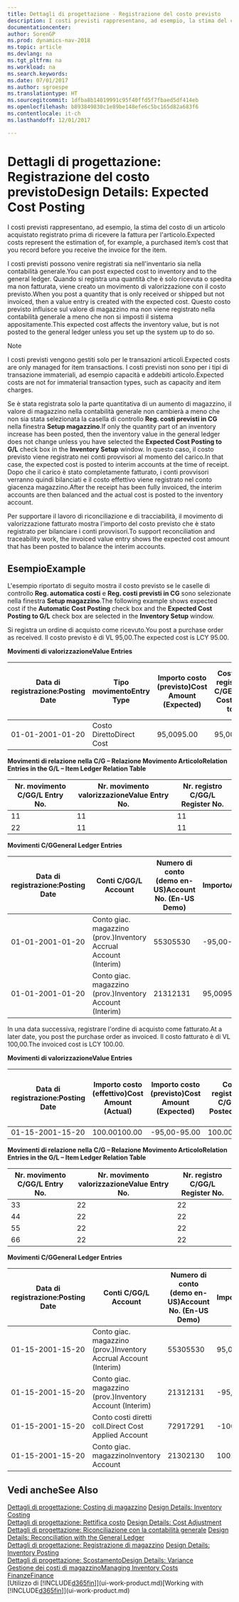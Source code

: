 ```yaml
---
title: Dettagli di progettazione - Registrazione del costo previsto
description: I costi previsti rappresentano, ad esempio, la stima del costo di un articolo acquistato registrato prima di ricevere la fattura per l'articolo.
documentationcenter: 
author: SorenGP
ms.prod: dynamics-nav-2018
ms.topic: article
ms.devlang: na
ms.tgt_pltfrm: na
ms.workload: na
ms.search.keywords: 
ms.date: 07/01/2017
ms.author: sgroespe
ms.translationtype: HT
ms.sourcegitcommit: 1dfba8b14019991c95f40ffd5f7fbaed5df414eb
ms.openlocfilehash: b893849830c1e89be148efe6c5bc165d82a683f6
ms.contentlocale: it-ch
ms.lasthandoff: 12/01/2017

---
```

# <a name="design-details-expected-cost-posting"></a><span data-ttu-id="9bdf6-103">Dettagli di progettazione: Registrazione del costo previsto</span><span class="sxs-lookup"><span data-stu-id="9bdf6-103">Design Details: Expected Cost Posting</span></span>
<span data-ttu-id="9bdf6-104">I costi previsti rappresentano, ad esempio, la stima del costo di un articolo acquistato registrato prima di ricevere la fattura per l'articolo.</span><span class="sxs-lookup"><span data-stu-id="9bdf6-104">Expected costs represent the estimation of, for example, a purchased item’s cost that you record before you receive the invoice for the item.</span></span>  

 <span data-ttu-id="9bdf6-105">I costi previsti possono venire registrati sia nell'inventario sia nella contabilità generale.</span><span class="sxs-lookup"><span data-stu-id="9bdf6-105">You can post expected cost to inventory and to the general ledger.</span></span> <span data-ttu-id="9bdf6-106">Quando si registra una quantità che è solo ricevuta o spedita ma non fatturata, viene creato un movimento di valorizzazione con il costo previsto.</span><span class="sxs-lookup"><span data-stu-id="9bdf6-106">When you post a quantity that is only received or shipped but not invoiced, then a value entry is created with the expected cost.</span></span> <span data-ttu-id="9bdf6-107">Questo costo previsto influisce sul valore di magazzino ma non viene registrato nella contabilità generale a meno che non si imposti il sistema appositamente.</span><span class="sxs-lookup"><span data-stu-id="9bdf6-107">This expected cost affects the inventory value, but is not posted to the general ledger unless you set up the system up to do so.</span></span>  

> [!NOTE]  
>  <span data-ttu-id="9bdf6-108">I costi previsti vengono gestiti solo per le transazioni articoli.</span><span class="sxs-lookup"><span data-stu-id="9bdf6-108">Expected costs are only managed for item transactions.</span></span> <span data-ttu-id="9bdf6-109">I costi previsti non sono per i tipi di transazione immateriali, ad esempio capacità e addebiti articolo.</span><span class="sxs-lookup"><span data-stu-id="9bdf6-109">Expected costs are not for immaterial transaction types, such as capacity and item charges.</span></span>  

 <span data-ttu-id="9bdf6-110">Se è stata registrata solo la parte quantitativa di un aumento di magazzino, il valore di magazzino nella contabilità generale non cambierà a meno che non sia stata selezionata la casella di controllo **Reg. costi previsti in CG** nella finestra **Setup magazzino**.</span><span class="sxs-lookup"><span data-stu-id="9bdf6-110">If only the quantity part of an inventory increase has been posted, then the inventory value in the general ledger does not change unless you have selected the **Expected Cost Posting to G/L** check box in the **Inventory Setup** window.</span></span> <span data-ttu-id="9bdf6-111">In questo caso, il costo previsto viene registrato nei conti provvisori al momento del carico.</span><span class="sxs-lookup"><span data-stu-id="9bdf6-111">In that case, the expected cost is posted to interim accounts at the time of receipt.</span></span> <span data-ttu-id="9bdf6-112">Dopo che il carico è stato completamente fatturato, i conti provvisori verranno quindi bilanciati e il costo effettivo viene registrato nel conto giacenza magazzino.</span><span class="sxs-lookup"><span data-stu-id="9bdf6-112">After the receipt has been fully invoiced, the interim accounts are then balanced and the actual cost is posted to the inventory account.</span></span>  

 <span data-ttu-id="9bdf6-113">Per supportare il lavoro di riconciliazione e di tracciabilità, il movimento di valorizzazione fatturato mostra l'importo del costo previsto che è stato registrato per bilanciare i conti provvisori.</span><span class="sxs-lookup"><span data-stu-id="9bdf6-113">To support reconciliation and traceability work, the invoiced value entry shows the expected cost amount that has been posted to balance the interim accounts.</span></span>  

## <a name="example"></a><span data-ttu-id="9bdf6-114">Esempio</span><span class="sxs-lookup"><span data-stu-id="9bdf6-114">Example</span></span>  
 <span data-ttu-id="9bdf6-115">L'esempio riportato di seguito mostra il costo previsto se le caselle di controllo **Reg. automatica costi** e **Reg. costi previsti in CG** sono selezionate nella finestra **Setup magazzino**.</span><span class="sxs-lookup"><span data-stu-id="9bdf6-115">The following example shows expected cost if the **Automatic Cost Posting** check box and the **Expected Cost Posting to G/L** check box are selected in the **Inventory Setup** window.</span></span>  

 <span data-ttu-id="9bdf6-116">Si registra un ordine di acquisto come ricevuto.</span><span class="sxs-lookup"><span data-stu-id="9bdf6-116">You post a purchase order as received.</span></span> <span data-ttu-id="9bdf6-117">Il costo previsto è di VL 95,00.</span><span class="sxs-lookup"><span data-stu-id="9bdf6-117">The expected cost is LCY 95.00.</span></span>  

 <span data-ttu-id="9bdf6-118">**Movimenti di valorizzazione**</span><span class="sxs-lookup"><span data-stu-id="9bdf6-118">**Value Entries**</span></span>  

|<span data-ttu-id="9bdf6-119">Data di registrazione:</span><span class="sxs-lookup"><span data-stu-id="9bdf6-119">Posting Date</span></span>|<span data-ttu-id="9bdf6-120">Tipo movimento</span><span class="sxs-lookup"><span data-stu-id="9bdf6-120">Entry Type</span></span>|<span data-ttu-id="9bdf6-121">Importo costo (previsto)</span><span class="sxs-lookup"><span data-stu-id="9bdf6-121">Cost Amount (Expected)</span></span>|<span data-ttu-id="9bdf6-122">Costo prev. registrato in C/G</span><span class="sxs-lookup"><span data-stu-id="9bdf6-122">Expected Cost Posted to G/L</span></span>|<span data-ttu-id="9bdf6-123">Costo previsto</span><span class="sxs-lookup"><span data-stu-id="9bdf6-123">Expected Cost</span></span>|<span data-ttu-id="9bdf6-124">Nr. movimento cont. articolo</span><span class="sxs-lookup"><span data-stu-id="9bdf6-124">Item Ledger Entry No.</span></span>|<span data-ttu-id="9bdf6-125">Nr. movimento</span><span class="sxs-lookup"><span data-stu-id="9bdf6-125">Entry No.</span></span>|  
|------------------|----------------|------------------------------|----------------------------------|-------------------|---------------------------|---------------|  
|<span data-ttu-id="9bdf6-126">01-01-20</span><span class="sxs-lookup"><span data-stu-id="9bdf6-126">01-01-20</span></span>|<span data-ttu-id="9bdf6-127">Costo Diretto</span><span class="sxs-lookup"><span data-stu-id="9bdf6-127">Direct Cost</span></span>|<span data-ttu-id="9bdf6-128">95,00</span><span class="sxs-lookup"><span data-stu-id="9bdf6-128">95.00</span></span>|<span data-ttu-id="9bdf6-129">95,00</span><span class="sxs-lookup"><span data-stu-id="9bdf6-129">95.00</span></span>|<span data-ttu-id="9bdf6-130">Sì</span><span class="sxs-lookup"><span data-stu-id="9bdf6-130">Yes</span></span>|<span data-ttu-id="9bdf6-131">1</span><span class="sxs-lookup"><span data-stu-id="9bdf6-131">1</span></span>|<span data-ttu-id="9bdf6-132">1</span><span class="sxs-lookup"><span data-stu-id="9bdf6-132">1</span></span>|  

 <span data-ttu-id="9bdf6-133">**Movimenti di relazione nella C/G – Relazione Movimento Articolo**</span><span class="sxs-lookup"><span data-stu-id="9bdf6-133">**Relation Entries in the G/L – Item Ledger Relation Table**</span></span>  

|<span data-ttu-id="9bdf6-134">Nr. movimento C/G</span><span class="sxs-lookup"><span data-stu-id="9bdf6-134">G/L Entry No.</span></span>|<span data-ttu-id="9bdf6-135">Nr. movimento valorizzazione</span><span class="sxs-lookup"><span data-stu-id="9bdf6-135">Value Entry No.</span></span>|<span data-ttu-id="9bdf6-136">Nr. registro C/G</span><span class="sxs-lookup"><span data-stu-id="9bdf6-136">G/L Register No.</span></span>|  
|--------------------|---------------------|-----------------------|  
|<span data-ttu-id="9bdf6-137">1</span><span class="sxs-lookup"><span data-stu-id="9bdf6-137">1</span></span>|<span data-ttu-id="9bdf6-138">1</span><span class="sxs-lookup"><span data-stu-id="9bdf6-138">1</span></span>|<span data-ttu-id="9bdf6-139">1</span><span class="sxs-lookup"><span data-stu-id="9bdf6-139">1</span></span>|  
|<span data-ttu-id="9bdf6-140">2</span><span class="sxs-lookup"><span data-stu-id="9bdf6-140">2</span></span>|<span data-ttu-id="9bdf6-141">1</span><span class="sxs-lookup"><span data-stu-id="9bdf6-141">1</span></span>|<span data-ttu-id="9bdf6-142">1</span><span class="sxs-lookup"><span data-stu-id="9bdf6-142">1</span></span>|  

 <span data-ttu-id="9bdf6-143">**Movimenti C/G**</span><span class="sxs-lookup"><span data-stu-id="9bdf6-143">**General Ledger Entries**</span></span>  

|<span data-ttu-id="9bdf6-144">Data di registrazione:</span><span class="sxs-lookup"><span data-stu-id="9bdf6-144">Posting Date</span></span>|<span data-ttu-id="9bdf6-145">Conti C/G</span><span class="sxs-lookup"><span data-stu-id="9bdf6-145">G/L Account</span></span>|<span data-ttu-id="9bdf6-146">Numero di conto (demo en-US)</span><span class="sxs-lookup"><span data-stu-id="9bdf6-146">Account No. (En-US Demo)</span></span>|<span data-ttu-id="9bdf6-147">Importo</span><span class="sxs-lookup"><span data-stu-id="9bdf6-147">Amount</span></span>|<span data-ttu-id="9bdf6-148">Nr. movimento</span><span class="sxs-lookup"><span data-stu-id="9bdf6-148">Entry No.</span></span>|  
|------------------|------------------|---------------------------------|------------|---------------|  
|<span data-ttu-id="9bdf6-149">01-01-20</span><span class="sxs-lookup"><span data-stu-id="9bdf6-149">01-01-20</span></span>|<span data-ttu-id="9bdf6-150">Conto giac. magazzino (prov.)</span><span class="sxs-lookup"><span data-stu-id="9bdf6-150">Inventory Accrual Account (Interim)</span></span>|<span data-ttu-id="9bdf6-151">5530</span><span class="sxs-lookup"><span data-stu-id="9bdf6-151">5530</span></span>|<span data-ttu-id="9bdf6-152">-95,00</span><span class="sxs-lookup"><span data-stu-id="9bdf6-152">-95.00</span></span>|<span data-ttu-id="9bdf6-153">2</span><span class="sxs-lookup"><span data-stu-id="9bdf6-153">2</span></span>|  
|<span data-ttu-id="9bdf6-154">01-01-20</span><span class="sxs-lookup"><span data-stu-id="9bdf6-154">01-01-20</span></span>|<span data-ttu-id="9bdf6-155">Conto giac. magazzino (prov.)</span><span class="sxs-lookup"><span data-stu-id="9bdf6-155">Inventory Account (Interim)</span></span>|<span data-ttu-id="9bdf6-156">2131</span><span class="sxs-lookup"><span data-stu-id="9bdf6-156">2131</span></span>|<span data-ttu-id="9bdf6-157">95,00</span><span class="sxs-lookup"><span data-stu-id="9bdf6-157">95.00</span></span>|<span data-ttu-id="9bdf6-158">1</span><span class="sxs-lookup"><span data-stu-id="9bdf6-158">1</span></span>|  

 <span data-ttu-id="9bdf6-159">In una data successiva, registrare l'ordine di acquisto come fatturato.</span><span class="sxs-lookup"><span data-stu-id="9bdf6-159">At a later date, you post the purchase order as invoiced.</span></span> <span data-ttu-id="9bdf6-160">Il costo fatturato è di VL 100,00.</span><span class="sxs-lookup"><span data-stu-id="9bdf6-160">The invoiced cost is LCY 100.00.</span></span>  

 <span data-ttu-id="9bdf6-161">**Movimenti di valorizzazione**</span><span class="sxs-lookup"><span data-stu-id="9bdf6-161">**Value Entries**</span></span>  

|<span data-ttu-id="9bdf6-162">Data di registrazione:</span><span class="sxs-lookup"><span data-stu-id="9bdf6-162">Posting Date</span></span>|<span data-ttu-id="9bdf6-163">Importo costo (effettivo)</span><span class="sxs-lookup"><span data-stu-id="9bdf6-163">Cost Amount (Actual)</span></span>|<span data-ttu-id="9bdf6-164">Importo costo (previsto)</span><span class="sxs-lookup"><span data-stu-id="9bdf6-164">Cost Amount (Expected)</span></span>|<span data-ttu-id="9bdf6-165">Costo registrato in C/G</span><span class="sxs-lookup"><span data-stu-id="9bdf6-165">Cost Posted to G/L</span></span>|<span data-ttu-id="9bdf6-166">Costo previsto</span><span class="sxs-lookup"><span data-stu-id="9bdf6-166">Expected Cost</span></span>|<span data-ttu-id="9bdf6-167">Nr. movimento cont. articolo</span><span class="sxs-lookup"><span data-stu-id="9bdf6-167">Item Ledger Entry No.</span></span>|<span data-ttu-id="9bdf6-168">Nr. movimento</span><span class="sxs-lookup"><span data-stu-id="9bdf6-168">Entry No.</span></span>|  
|------------------|----------------------------|------------------------------|-------------------------|-------------------|---------------------------|---------------|  
|<span data-ttu-id="9bdf6-169">01-15-20</span><span class="sxs-lookup"><span data-stu-id="9bdf6-169">01-15-20</span></span>|<span data-ttu-id="9bdf6-170">100.00</span><span class="sxs-lookup"><span data-stu-id="9bdf6-170">100.00</span></span>|<span data-ttu-id="9bdf6-171">-95,00</span><span class="sxs-lookup"><span data-stu-id="9bdf6-171">-95.00</span></span>|<span data-ttu-id="9bdf6-172">100.00</span><span class="sxs-lookup"><span data-stu-id="9bdf6-172">100.00</span></span>|<span data-ttu-id="9bdf6-173">No</span><span class="sxs-lookup"><span data-stu-id="9bdf6-173">No</span></span>|<span data-ttu-id="9bdf6-174">1</span><span class="sxs-lookup"><span data-stu-id="9bdf6-174">1</span></span>|<span data-ttu-id="9bdf6-175">2</span><span class="sxs-lookup"><span data-stu-id="9bdf6-175">2</span></span>|  

 <span data-ttu-id="9bdf6-176">**Movimenti di relazione nella C/G – Relazione Movimento Articolo**</span><span class="sxs-lookup"><span data-stu-id="9bdf6-176">**Relation Entries in the G/L – Item Ledger Relation Table**</span></span>  

|<span data-ttu-id="9bdf6-177">Nr. movimento C/G</span><span class="sxs-lookup"><span data-stu-id="9bdf6-177">G/L Entry No.</span></span>|<span data-ttu-id="9bdf6-178">Nr. movimento valorizzazione</span><span class="sxs-lookup"><span data-stu-id="9bdf6-178">Value Entry No.</span></span>|<span data-ttu-id="9bdf6-179">Nr. registro C/G</span><span class="sxs-lookup"><span data-stu-id="9bdf6-179">G/L Register No.</span></span>|  
|--------------------|---------------------|-----------------------|  
|<span data-ttu-id="9bdf6-180">3</span><span class="sxs-lookup"><span data-stu-id="9bdf6-180">3</span></span>|<span data-ttu-id="9bdf6-181">2</span><span class="sxs-lookup"><span data-stu-id="9bdf6-181">2</span></span>|<span data-ttu-id="9bdf6-182">2</span><span class="sxs-lookup"><span data-stu-id="9bdf6-182">2</span></span>|  
|<span data-ttu-id="9bdf6-183">4</span><span class="sxs-lookup"><span data-stu-id="9bdf6-183">4</span></span>|<span data-ttu-id="9bdf6-184">2</span><span class="sxs-lookup"><span data-stu-id="9bdf6-184">2</span></span>|<span data-ttu-id="9bdf6-185">2</span><span class="sxs-lookup"><span data-stu-id="9bdf6-185">2</span></span>|  
|<span data-ttu-id="9bdf6-186">5</span><span class="sxs-lookup"><span data-stu-id="9bdf6-186">5</span></span>|<span data-ttu-id="9bdf6-187">2</span><span class="sxs-lookup"><span data-stu-id="9bdf6-187">2</span></span>|<span data-ttu-id="9bdf6-188">2</span><span class="sxs-lookup"><span data-stu-id="9bdf6-188">2</span></span>|  
|<span data-ttu-id="9bdf6-189">6</span><span class="sxs-lookup"><span data-stu-id="9bdf6-189">6</span></span>|<span data-ttu-id="9bdf6-190">2</span><span class="sxs-lookup"><span data-stu-id="9bdf6-190">2</span></span>|<span data-ttu-id="9bdf6-191">2</span><span class="sxs-lookup"><span data-stu-id="9bdf6-191">2</span></span>|  

 <span data-ttu-id="9bdf6-192">**Movimenti C/G**</span><span class="sxs-lookup"><span data-stu-id="9bdf6-192">**General Ledger Entries**</span></span>  

|<span data-ttu-id="9bdf6-193">Data di registrazione:</span><span class="sxs-lookup"><span data-stu-id="9bdf6-193">Posting Date</span></span>|<span data-ttu-id="9bdf6-194">Conti C/G</span><span class="sxs-lookup"><span data-stu-id="9bdf6-194">G/L Account</span></span>|<span data-ttu-id="9bdf6-195">Numero di conto (demo en-US)</span><span class="sxs-lookup"><span data-stu-id="9bdf6-195">Account No. (En-US Demo)</span></span>|<span data-ttu-id="9bdf6-196">Importo</span><span class="sxs-lookup"><span data-stu-id="9bdf6-196">Amount</span></span>|<span data-ttu-id="9bdf6-197">Nr. movimento</span><span class="sxs-lookup"><span data-stu-id="9bdf6-197">Entry No.</span></span>|  
|------------------|------------------|---------------------------------|------------|---------------|  
|<span data-ttu-id="9bdf6-198">01-15-20</span><span class="sxs-lookup"><span data-stu-id="9bdf6-198">01-15-20</span></span>|<span data-ttu-id="9bdf6-199">Conto giac. magazzino (prov.)</span><span class="sxs-lookup"><span data-stu-id="9bdf6-199">Inventory Accrual Account (Interim)</span></span>|<span data-ttu-id="9bdf6-200">5530</span><span class="sxs-lookup"><span data-stu-id="9bdf6-200">5530</span></span>|<span data-ttu-id="9bdf6-201">95,00</span><span class="sxs-lookup"><span data-stu-id="9bdf6-201">95.00</span></span>|<span data-ttu-id="9bdf6-202">4</span><span class="sxs-lookup"><span data-stu-id="9bdf6-202">4</span></span>|  
|<span data-ttu-id="9bdf6-203">01-15-20</span><span class="sxs-lookup"><span data-stu-id="9bdf6-203">01-15-20</span></span>|<span data-ttu-id="9bdf6-204">Conto giac. magazzino (prov.)</span><span class="sxs-lookup"><span data-stu-id="9bdf6-204">Inventory Account (Interim)</span></span>|<span data-ttu-id="9bdf6-205">2131</span><span class="sxs-lookup"><span data-stu-id="9bdf6-205">2131</span></span>|<span data-ttu-id="9bdf6-206">-95,00</span><span class="sxs-lookup"><span data-stu-id="9bdf6-206">-95.00</span></span>|<span data-ttu-id="9bdf6-207">3</span><span class="sxs-lookup"><span data-stu-id="9bdf6-207">3</span></span>|  
|<span data-ttu-id="9bdf6-208">01-15-20</span><span class="sxs-lookup"><span data-stu-id="9bdf6-208">01-15-20</span></span>|<span data-ttu-id="9bdf6-209">Conto costi diretti coll.</span><span class="sxs-lookup"><span data-stu-id="9bdf6-209">Direct Cost Applied Account</span></span>|<span data-ttu-id="9bdf6-210">7291</span><span class="sxs-lookup"><span data-stu-id="9bdf6-210">7291</span></span>|<span data-ttu-id="9bdf6-211">-100</span><span class="sxs-lookup"><span data-stu-id="9bdf6-211">-100</span></span>|<span data-ttu-id="9bdf6-212">6</span><span class="sxs-lookup"><span data-stu-id="9bdf6-212">6</span></span>|  
|<span data-ttu-id="9bdf6-213">01-15-20</span><span class="sxs-lookup"><span data-stu-id="9bdf6-213">01-15-20</span></span>|<span data-ttu-id="9bdf6-214">Conto giac. magazzino</span><span class="sxs-lookup"><span data-stu-id="9bdf6-214">Inventory Account</span></span>|<span data-ttu-id="9bdf6-215">2130</span><span class="sxs-lookup"><span data-stu-id="9bdf6-215">2130</span></span>|<span data-ttu-id="9bdf6-216">100</span><span class="sxs-lookup"><span data-stu-id="9bdf6-216">100</span></span>|<span data-ttu-id="9bdf6-217">5</span><span class="sxs-lookup"><span data-stu-id="9bdf6-217">5</span></span>|  

## <a name="see-also"></a><span data-ttu-id="9bdf6-218">Vedi anche</span><span class="sxs-lookup"><span data-stu-id="9bdf6-218">See Also</span></span>
 <span data-ttu-id="9bdf6-219">[Dettagli di progettazione: Costing di magazzino](design-details-inventory-costing.md) </span><span class="sxs-lookup"><span data-stu-id="9bdf6-219">[Design Details: Inventory Costing](design-details-inventory-costing.md) </span></span>  
 <span data-ttu-id="9bdf6-220">[Dettagli di progettazione: Rettifica costo](design-details-cost-adjustment.md) </span><span class="sxs-lookup"><span data-stu-id="9bdf6-220">[Design Details: Cost Adjustment](design-details-cost-adjustment.md) </span></span>  
 <span data-ttu-id="9bdf6-221">[Dettagli di progettazione: Riconciliazione con la contabilità generale](design-details-reconciliation-with-the-general-ledger.md) </span><span class="sxs-lookup"><span data-stu-id="9bdf6-221">[Design Details: Reconciliation with the General Ledger](design-details-reconciliation-with-the-general-ledger.md) </span></span>  
 <span data-ttu-id="9bdf6-222">[Dettagli di progettazione: Registrazione di magazzino](design-details-inventory-posting.md) </span><span class="sxs-lookup"><span data-stu-id="9bdf6-222">[Design Details: Inventory Posting](design-details-inventory-posting.md) </span></span>  
 [<span data-ttu-id="9bdf6-223">Dettagli di progettazione: Scostamento</span><span class="sxs-lookup"><span data-stu-id="9bdf6-223">Design Details: Variance</span></span>](design-details-variance.md)  
 [<span data-ttu-id="9bdf6-224">Gestione dei costi di magazzino</span><span class="sxs-lookup"><span data-stu-id="9bdf6-224">Managing Inventory Costs</span></span>](finance-manage-inventory-costs.md)  
 [<span data-ttu-id="9bdf6-225">Finanze</span><span class="sxs-lookup"><span data-stu-id="9bdf6-225">Finance</span></span>](finance.md)  
 <span data-ttu-id="9bdf6-226">[Utilizzo di [!INCLUDE[d365fin](includes/d365fin_md.md)]](ui-work-product.md)</span><span class="sxs-lookup"><span data-stu-id="9bdf6-226">[Working with [!INCLUDE[d365fin](includes/d365fin_md.md)]](ui-work-product.md)</span></span>

